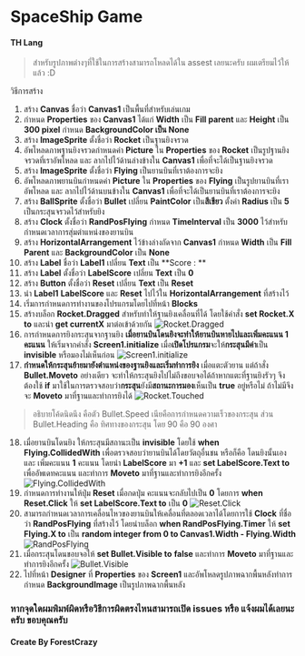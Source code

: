 # SpaceShip Game

#### TH Lang

> สำหรับรูปภาพต่างๆที่ใช้ในการสร้างสามารถโหลดได้ใน assest เลยนะครับ ผมเตรียมไว้ให้แล้ว :D

วิธีการสร้าง
1. สร้าง **Canvas** ชื่อว่า **Canvas1** เป็นพื้นที่สำหรับเล่นเกม
2. กำหนด **Properties** ของ **Canvas1** ได้แก่ **Width** เป็น **Fill parent** และ **Height** เป็น **300 pixel** กำหนด **BackgroundColor เป็น None**
3. สร้าง **ImageSprite** ตั้งชื่อว่า **Rocket** เป็นฐานยิงจรวด
4. อัพโหลดภาพฐานยิงจรวดกำหนดค่า **Picture** ใน **Properties** ของ **Rocket** เป็นรูปฐานยิงจรวดที่เราอัพโหลด และ ลากไปไว้ด้านล่างข้างใน **Canvas1** เพื่อที่จะได้เป็นฐานยิงจรวด
5. สร้าง **ImageSprite** ตั้งชื่อว่า **Flying** เป็นยานบินที่เราต้องการจะยิง
6. อัพโหลดภาพยานบินกำหนดค่า **Picture** ใน **Properties** ของ **Flying** เป็นรูปยานบินที่เราอัพโหลด และ ลากไปไว้ด้านบนข้างใน **Canvas1** เพื่อที่จะได้เป็นยานบินที่เราต้องการจะยิง
7. สร้าง **BallSprite** ตั้งชื่อว่า **Bullet** เปลี่ยน **PaintColor** เป็น**สีเขียว** ตั้งค่า **Radius** เป็น **5** เป็นกระสุนจรวดไว้สำหรับยิง
8. สร้าง **Clock** ตั้งชื่อว่า **RandPosFlying** กำหนด **TimeInterval** เป็น **3000** ไว้สำหรับกำหนดเวลาการสุ่มตำแหน่งของยานบิน
9. สร้าง **HorizontalArrangement** ไว้ข้างล่างถัดจาก **Canvas1** กำหนด **Width** เป็น **Fill Parent** และ **BackgroundColor** เป็น **None**
10. สร้าง **Label** ชื่อว่า **Label1** เปลี่ยน **Text** เป็น **Score : **
11. สร้าง **Label** ตั้งชื่อว่า **LabelScore** เปลี่ยน **Text** เป็น **0**
12. สร้าง **Button** ตั้งชื่อว่า **Reset** เปลี่ยน **Text** เป็น **Reset**
13. นำ **Label1** **LabelScore** และ **Reset** ไปไว้ใน **HorizontalArrangement** ที่สร้างไว้
14. เริ่มการกำหนดการทำงานของโปรแกรมโดยไปที่หน้า **Blocks**
15. สร้างบล็อก **Rocket.Dragged** สำหรับทำให้ฐานยิงเคลื่อนที่ได้ โดยใช้คำสั่ง **set Rocket.X to** และนำ **get currentX** มาต่อเข้าด้วยกัน
![Rocket.Dragged](https://www.img.in.th/images/d815e0aaee3d2d7aa02e5be7915768bb.png "Rocket.Dragged")
16. การกำหนดการยิงกระสุนจากฐานยิง **เมื่อยานบินโดนยิงจะทำให้ยานบินหายไปและเพิ่มคะแนน 1 คะแนน** ให้เริ่มจากคำสั่ง **Screen1.initialize** เมื่อ**เปิดโปรแกรม**จะให้**กระสุนมีค่า**เป็น **invisible** หรือมองไม่เห็นก่อน
![Screen1.initialize](https://www.img.in.th/images/f52aec309505636f2059279dee4ad908.png "Screen1.initialize")
17. **กำหนดให้กระสุนย้ายมายังตำแหน่งของฐานยิงและเริ่มทำการยิง** เมื่อแตะตัวยาน แต่ถ้าสั่ง **Bullet.Moveto** อย่างเดียว จะทำให้กระสุนยิงไปไม่ถึงขอบจอได้ถ้าหากแตะที่ฐานยิงรัวๆ จึงต้องใช้ **if** มาใช้ในการตรวจสอบว่า**กระสุน**ยังมี**สถานะการมอง**เห็นเป็น **true** อยู่หรือไม่ ถ้าไม่มีจึงจะ **Moveto** มาที่ฐานและทำการยิงได้
![Rocket.Touched](https://www.img.in.th/images/5aea92237575b45d476b4db4bfc24917.png "Rocket.Touched")
> อธิบายโค้ดนิดนึง คือตัว Bullet.Speed เนียคือการกำหนดความเร็วของกระสุน ส่วน Bullet.Heading คือ ทิศทางของกระสุน โดย 90 คือ 90 องศา

18. เมื่อยานบินโดนยิง ให้กระสุนมีสถานะเป็น **invisible** โดยใช้ **when Flying.CollidedWith** เพื่อตรวจสอบว่ายานบินได้โดยวัตถุอื่นชน หรือก็คือ โดนยิงนั้นเอง และ เพิ่มคะแนน **1** คะแนน โดยนำ **LabelScore** มา **+1** และ **set LabelScore.Text to** เพื่ออัพเดทคะแนน และทำการ **Moveto** มาที่ฐานและทำการยิงอีกครั้ง
![Flying.CollidedWith](https://www.img.in.th/images/14af768e60eab6c2acedf0af8a2f8793.png "Flying.CollidedWith")
19. กำหนดการทำงานให้ปุ่ม **Reset** เมื่อกดปุ่ม คะแนนจะกลับไปเป็น **0** โดยการ **when Reset.Click** ให้ **set LabelScore.Text to** เป็น **0**
![Reset.Click](https://www.img.in.th/images/3543de99ce53041fe8bd918dc5c91d35.png "Reset.Click")
20. สามารถกำหนดเวลาการเคลื่อนไหวของยานบินให้เคลื่อนที่ตลอดเวลาได้โดยการใช้ **Clock** ที่ชื่อว่า **RandPosFlying** ที่สร้างไว้ โดยนำบล็อก **when RandPosFlying.Timer** ให้ **set Flying.X to** เป็น **random integer from 0 to Canvas1.Width - Flying.Width**
![RandPosFlying](https://www.img.in.th/images/e708a172f53ee8fa49cb35d0a99e8354.png "RandPosFlying")
21. เมื่อกระสุนโดนขอบจอให้ **set Bullet.Visible to**   **false** และทำการ **Moveto** มาที่ฐานและทำการยิงอีกครั้ง
![Bullet.Visible](https://www.img.in.th/images/eacc8bd77514b36d2bad6616230f150a.png "Bullet.Visible")
22. ไปที่หน้า **Designer** ที่ **Properties** ของ **Screen1** และอัพโหลดรูปภาพฉากพื้นหลังทำการกำหนด **BackgroundImage** เป็นรูปภาพฉากพื้นหลัง

### หากจุดใดผมพิมพ์ผิดหรือวิธีการผิดตรงไหนสามารถเปิด issues หรือ แจ้งผมได้เลยนะครับ ขอบคุณครับ

#### Create By ForestCrazy
